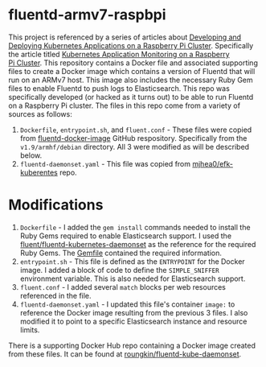 # fluentd-armv7-raspbpi

This project is referenced by a series of articles about [Developing and Deploying Kubernetes Applications on a Raspberry Pi Cluster](https://medium.com/better-programming/develop-and-deploy-kubernetes-applications-on-a-raspberry-pi-cluster-fbd4d97a904c). Specifically the article titled [Kubernetes Application Monitoring on a Raspberry Pi Cluster](https://medium.com/better-programming/kubernetes-application-monitoring-on-a-raspberry-pi-cluster-fa8f2762b00c). This repository contains a Docker file and associated supporting files to create a Docker image which contains a version of Fluentd that will run on an ARMv7 host. This image also includes the necessary Ruby Gem files to enable Fluentd to push logs to Elasticsearch. This repo was specifically developed (or hacked as it turns out) to be able to run Fluentd on a Raspberry Pi cluster. The files in this repo come from a variety of sources as follows:

1. `Dockerfile`, `entrypoint.sh`, and `fluent.conf` - These files were copied from [fluentd-docker-image](https://github.com/fluent/fluentd-docker-image) GitHub respository. Specifically from the `v1.9/armhf/debian` directory. All 3 were modified as will be described below.
2. `fluentd-daemonset.yaml` - This file was copied from [mjhea0/efk-kuberentes](https://github.com/mjhea0/efk-kubernetes) repo. 

# Modifications

1. `Dockerfile` - I added the `gem install` commands needed to install the Ruby Gems required to enable Elasticsearch support. I used the [fluent/fluentd-kubernetes-daemonset](https://github.com/fluent/fluentd-kubernetes-daemonset) as the reference for the required Ruby Gems. The [Gemfile](https://github.com/fluent/fluentd-kubernetes-daemonset/blob/master/docker-image/v1.9/debian-elasticsearch7/Gemfile)  contained the required information.
2. `entrypoint.sh` - This file is defined as the `ENTRYPOINT` for the Docker image. I added a block of code to define the `SIMPLE_SNIFFER` environment variable. This is also needed for Elasticsearch support.
3. `fluent.conf` - I added several `match` blocks per web resources referenced in the file.
4. `fluentd-daemonset.yaml` - I updated this file's container `image:` to reference the Docker image resulting from the previous 3 files. I also modified it to point to a specific Elasticsearch instance and resource limits.

There is a supporting Docker Hub repo containing a Docker image created from these files. It can be found at [roungkin/fluentd-kube-daemonset](https://hub.docker.com/repository/docker/ryoungkin/fluentd-kube-daemonset).